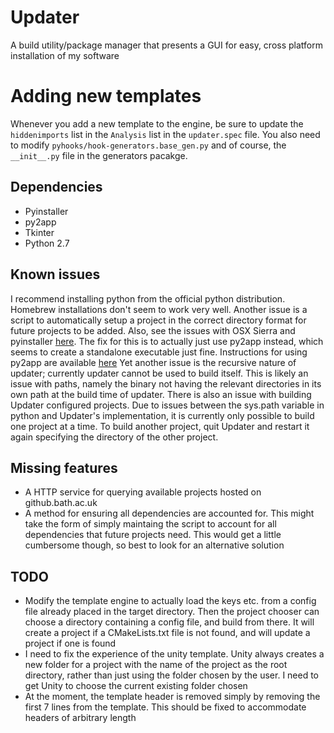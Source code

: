 # Updater
A build utility/package manager that presents a GUI for easy, cross platform installation of my software

# Adding new templates
Whenever you add a new template to the engine, be sure to update the `hiddenimports` list in the `Analysis` list in the `updater.spec` file.
You also need to modify `pyhooks/hook-generators.base_gen.py` and of course, the `__init__.py` file in the generators pacakge.

## Dependencies
- Pyinstaller
- py2app
- Tkinter
- Python 2.7

## Known issues
I recommend installing python from the official python distribution.
Homebrew installations don't seem to work very well.
Another issue is a script to automatically setup a project in the correct directory format for future projects to be added.
Also, see the issues with OSX Sierra and pyinstaller [here](https://github.com/pyinstaller/pyinstaller/issues/1350).
The fix for this is to actually just use py2app instead, which seems to create a standalone executable just fine.
Instructions for using py2app are available [here](https://py2app.readthedocs.io/en/latest/tutorial.html#create-a-setup-py-file)
Yet another issue is the recursive nature of updater; currently updater cannot be used to build itself.
This is likely an issue with paths, namely the binary not having the relevant directories in its own path at the build time of updater.
There is also an issue with building Updater configured projects. Due to issues between the sys.path variable in python and Updater's implementation, it is currently only possible to build one project at a time. To build another project, quit Updater and restart it again specifying the directory of the other project.

## Missing features
- A HTTP service for querying available projects hosted on github.bath.ac.uk
- A method for ensuring all dependencies are accounted for.
This might take the form of simply maintaing the script to account for all dependencies that future projects need.
This would get a little cumbersome though, so best to look for an alternative solution


## TODO
- Modify the template engine to actually load the keys etc. from a config file already placed in the target directory. Then the project chooser can choose a directory containing a config file, and build from there. It will create a project if a CMakeLists.txt file is not found, and will update a project if one is found
- I need to fix the experience of the unity template. Unity always creates a new folder for a project with the name of the project as the root directory, rather than just using the folder chosen by the user. I need to get Unity to choose the current existing folder chosen
- At the moment, the template header is removed simply by removing the first 7 lines from the template. This should be fixed to accommodate headers of arbitrary length